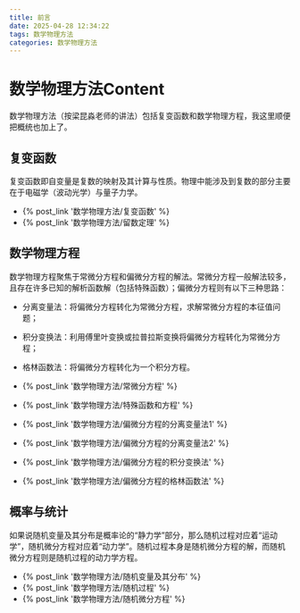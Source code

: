 ```yaml
---
title: 前言
date: 2025-04-28 12:34:22
tags: 数学物理方法
categories: 数学物理方法
---
```


# 数学物理方法Content
数学物理方法（按梁昆淼老师的讲法）包括复变函数和数学物理方程，我这里顺便把概统也加上了。

## 复变函数

复变函数即自变量是复数的映射及其计算与性质。物理中能涉及到复数的部分主要在于电磁学（波动光学）与量子力学。

- {% post_link '数学物理方法/复变函数' %}
- {% post_link '数学物理方法/留数定理' %}



## 数学物理方程

数学物理方程聚焦于常微分方程和偏微分方程的解法。常微分方程一般解法较多，且存在许多已知的解析函数解（包括特殊函数）；偏微分方程则有以下三种思路：
- 分离变量法：将偏微分方程转化为常微分方程，求解常微分方程的本征值问题；
- 积分变换法：利用傅里叶变换或拉普拉斯变换将偏微分方程转化为常微分方程；
- 格林函数法：将偏微分方程转化为一个积分方程。

- {% post_link '数学物理方法/常微分方程' %}
- {% post_link '数学物理方法/特殊函数和方程' %}
- {% post_link '数学物理方法/偏微分方程的分离变量法1' %}
- {% post_link '数学物理方法/偏微分方程的分离变量法2' %}
- {% post_link '数学物理方法/偏微分方程的积分变换法' %}
- {% post_link '数学物理方法/偏微分方程的格林函数法' %}


## 概率与统计

如果说随机变量及其分布是概率论的“静力学”部分，那么随机过程对应着“运动学”，随机微分方程对应着“动力学”。随机过程本身是随机微分方程的解，而随机微分方程则是随机过程的动力学方程。

- {% post_link '数学物理方法/随机变量及其分布' %}
- {% post_link '数学物理方法/随机过程' %}
- {% post_link '数学物理方法/随机微分方程' %}